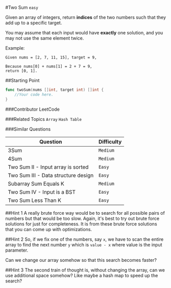 #Two Sum
`easy`

Given an array of integers, return **indices** of the two numbers such that they add up to a specific target.

You may assume that each input would have **exactly** one solution, and you may not use the same element twice.

Example:
```
Given nums = [2, 7, 11, 15], target = 9,

Because nums[0] + nums[1] = 2 + 7 = 9,
return [0, 1].
```

##Starting Point
```go
func twoSum(nums []int, target int) []int {
    //Your code here.
}
```

###Contributor
LeetCode

###Related Topics
`Array` `Hash Table`

###Similar Questions

Question|Difficulty
----|----
3Sum|`Medium`
4Sum|`Medium`
Two Sum II - Input array is sorted|`Easy`
Two Sum III - Data structure design|`Easy`
Subarray Sum Equals K|`Medium`
Two Sum IV - Input is a BST|`Easy`
Two Sum Less Than K|`Easy`

##Hint 1
A really brute force way would be to search for all possible pairs of numbers but that would be too slow. Again, it's best to try out brute force solutions for just for completeness. It is from these brute force solutions that you can come up with optimizations.

##Hint 2
So, if we fix one of the numbers, say `x`, we have to scan the entire array to find the next number `y` which is `value - x`
where value is the input parameter. 

Can we change our array somehow so that this search becomes faster?

##Hint 3
The second train of thought is, without changing the array, can we use additional space somehow? Like maybe a hash map to speed up the search?